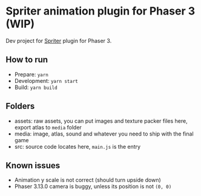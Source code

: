 # Spriter animation plugin for Phaser 3 (WIP)

Dev project for [Spriter](https://brashmonkey.com) plugin for Phaser 3.

## How to run

- Prepare: `yarn`
- Development: `yarn start`
- Build: `yarn build`

## Folders

- assets: raw assets, you can put images and texture packer files here, export atlas to `media` folder
- media: image, atlas, sound and whatever you need to ship with the final game
- src: source code locates here, `main.js` is the entry

## Known issues

- Animation y scale is not correct (should turn upside down)
- Phaser 3.13.0 camera is buggy, unless its position is not `(0, 0)`
